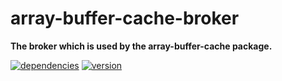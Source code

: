 # array-buffer-cache-broker

**The broker which is used by the array-buffer-cache package.**

[![dependencies](https://img.shields.io/david/chrisguttandin/array-buffer-cache-broker.svg?style=flat-square)](https://github.com/chrisguttandin/array-buffer-cache-broker/network/dependencies)
[![version](https://img.shields.io/npm/v/array-buffer-cache-broker.svg?style=flat-square)](https://www.npmjs.com/package/array-buffer-cache-broker)
